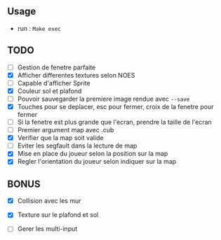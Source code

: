 ## Usage

- run : `Make exec`

## TODO

- [ ] Gestion de fenetre parfaite
- [x] Afficher differentes textures selon NOES
- [ ] Capable d'afficher Sprite
- [x] Couleur sol et plafond
- [ ] Pouvoir sauvegarder la premiere image rendue avec `--save`
- [x] Touches pour se deplacer, esc pour fermer, croix de la fenetre pour fermer
- [ ] Si la fenetre est plus grande que l'ecran, prendre la taille de l'ecran
- [ ] Premier argument map avec .cub
- [x] Verifier que la map soit valide
- [ ] Eviter les segfault dans la lecture de map
- [x] Mise en place du joueur selon la position sur la map
- [x] Regler l'orientation du joueur selon indiquer sur la map

## BONUS
- [x] Collision avec les mur
- [x] Texture sur le plafond et sol
- [ ] Gerer les multi-input

